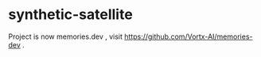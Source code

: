 # synthetic-satellite
 Project is now memories.dev , visit https://github.com/Vortx-AI/memories-dev .
